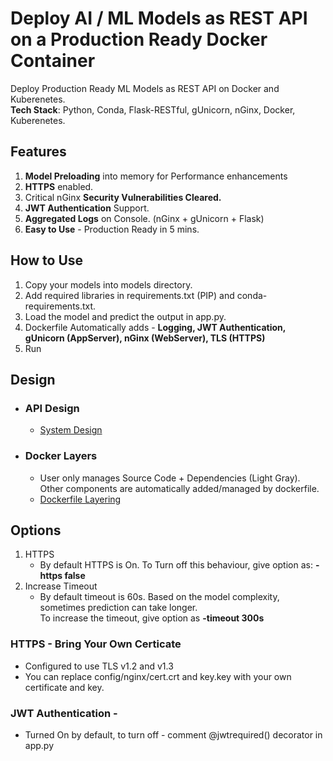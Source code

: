 # Deploy AI / ML Models as REST API on a Production Ready Docker Container
Deploy Production Ready ML Models as REST API on Docker and Kuberenetes. <br /> 
**Tech Stack**: Python, Conda, Flask-RESTful, gUnicorn, nGinx, Docker, Kuberenetes.

## Features
1. **Model Preloading** into memory for Performance enhancements
2. **HTTPS** enabled. 
3. Critical nGinx **Security Vulnerabilities Cleared.** 
4. **JWT Authentication** Support.
5. **Aggregated Logs** on Console. (nGinx + gUnicorn + Flask)
6. **Easy to Use** - Production Ready in 5 mins.

## How to Use
1. Copy your models into models directory.
2. Add required libraries in requirements.txt (PIP) and conda-requirements.txt.
3. Load the model and predict the output in app.py.
4. Dockerfile Automatically adds - **Logging, JWT Authentication, gUnicorn (AppServer), nGinx (WebServer), TLS (HTTPS)** 
5. Run

## Design
- ### API Design
    - [System Design](illustrations/system_design#center) 

- ### Docker Layers 
    - User only manages Source Code + Dependencies (Light Gray).<br /> Other components are automatically added/managed by dockerfile.
    - [Dockerfile Layering](illustrations/container_design.png#center)


## Options
1. HTTPS
    - By default HTTPS is On. To Turn off this behaviour, give option as: **-https false**
2. Increase Timeout
    - By default timeout is 60s. Based on the model complexity, sometimes prediction can take longer.<br /> To increase the timeout, give option as **-timeout 300s**

### HTTPS - Bring Your Own Certicate
- Configured to use TLS v1.2 and v1.3
- You can replace config/nginx/cert.crt and key.key with your own certificate and key.

### JWT Authentication - 
- Turned On by default, to turn off - comment @jwtrequired() decorator in app.py

